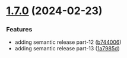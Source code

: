 # [1.7.0](https://github.com/HavrylivDenys/backend.test/compare/v1.6.0...v1.7.0) (2024-02-23)


### Features

* adding semantic release part-12 ([b744006](https://github.com/HavrylivDenys/backend.test/commit/b744006e31ac5471742f3b882d1faea5a594f87f))
* adding semantic release part-13 ([1a7985d](https://github.com/HavrylivDenys/backend.test/commit/1a7985df87437ad568b85f9aebcc8cddef10ce8f))
